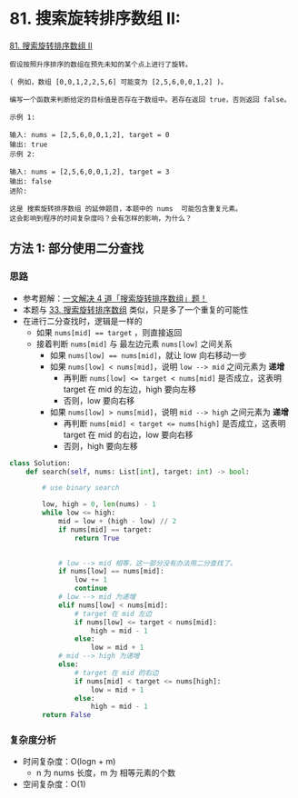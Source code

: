 # 81. 搜索旋转排序数组 II: 

[81. 搜索旋转排序数组 II](https://leetcode-cn.com/problems/search-in-rotated-sorted-array-ii/)

```
假设按照升序排序的数组在预先未知的某个点上进行了旋转。

( 例如，数组 [0,0,1,2,2,5,6] 可能变为 [2,5,6,0,0,1,2] )。

编写一个函数来判断给定的目标值是否存在于数组中。若存在返回 true，否则返回 false。

示例 1:

输入: nums = [2,5,6,0,0,1,2], target = 0
输出: true
示例 2:

输入: nums = [2,5,6,0,0,1,2], target = 3
输出: false
进阶:

这是 搜索旋转排序数组 的延伸题目，本题中的 nums  可能包含重复元素。
这会影响到程序的时间复杂度吗？会有怎样的影响，为什么？

```
## 方法 1: 部分使用二分查找

### 思路

* 参考题解：[一文解决 4 道「搜索旋转排序数组」题！](https://leetcode-cn.com/problems/find-minimum-in-rotated-sorted-array/solution/yi-wen-jie-jue-4-dao-sou-suo-xuan-zhuan-pai-xu-s-3/)
* 本题与 [33. 搜索旋转排序数组](code/33-search-in-rotated-sorted-array.md) 类似，只是多了一个重复的可能性
* 在进行二分查找时，逻辑是一样的
    * 如果 `nums[mid] == target` ，则直接返回
    * 接着判断 `nums[mid]` 与 最左边元素 `nums[low]` 之间关系
        * 如果 `nums[low] == nums[mid]`，就让 low 向右移动一步
        * 如果 `nums[low] < nums[mid]`，说明 `low --> mid` 之间元素为 **递增**
            * 再判断 `nums[low] <= target < nums[mid]` 是否成立，这表明 target 在 mid 的左边，high 要向左移
            * 否则，low 要向右移
        * 如果 `nums[low] > nums[mid]`，说明 `mid --> high` 之间元素为 **递增**
            * 再判断 `nums[mid] < target <= nums[high]` 是否成立，这表明 target 在 mid 的右边，low 要向右移
            * 否则，high 要向左移

```python
class Solution:
    def search(self, nums: List[int], target: int) -> bool:

        # use binary search

        low, high = 0, len(nums) - 1
        while low <= high:
            mid = low + (high - low) // 2
            if nums[mid] == target:
                return True

                        
            # low --> mid 相等，这一部分没有办法用二分查找了。
            if nums[low] == nums[mid]:
                low += 1
                continue
            # low --> mid 为递增
            elif nums[low] < nums[mid]:
                # target 在 mid 左边
                if nums[low] <= target < nums[mid]:
                    high = mid - 1
                else:
                    low = mid + 1
            # mid --> high 为递增
            else:
                # target 在 mid 的右边
                if nums[mid] < target <= nums[high]:
                    low = mid + 1
                else:
                    high = mid - 1
        return False

```

### 复杂度分析

* 时间复杂度：O(logn + m)
    * n 为 nums 长度，m 为 相等元素的个数
* 空间复杂度：O(1)
